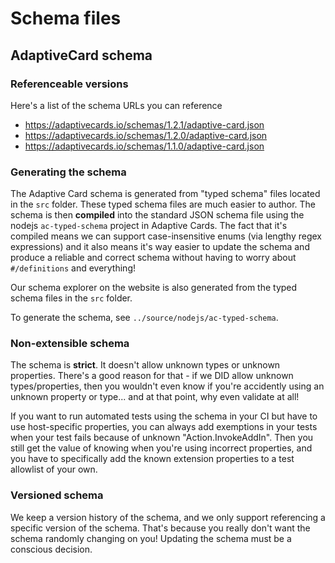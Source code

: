 # Schema files

## AdaptiveCard schema

### Referenceable versions

Here's a list of the schema URLs you can reference

* https://adaptivecards.io/schemas/1.2.1/adaptive-card.json
* https://adaptivecards.io/schemas/1.2.0/adaptive-card.json
* https://adaptivecards.io/schemas/1.1.0/adaptive-card.json

### Generating the schema

The Adaptive Card schema is generated from "typed schema" files located in the `src` folder. These typed schema files are much easier to author. The schema is then **compiled** into the standard JSON schema file using the nodejs `ac-typed-schema` project in Adaptive Cards. The fact that it's compiled means we can support case-insensitive enums (via lengthy regex expressions) and it also means it's way easier to update the schema and produce a reliable and correct schema without having to worry about `#/definitions` and everything!

Our schema explorer on the website is also generated from the typed schema files in the `src` folder.

To generate the schema, see `../source/nodejs/ac-typed-schema`.

### Non-extensible schema

The schema is **strict**. It doesn't allow unknown types or unknown properties. There's a good reason for that - if we DID allow unknown types/properties, then you wouldn't even know if you're accidently using an unknown property or type... and at that point, why even validate at all!

If you want to run automated tests using the schema in your CI but have to use host-specific properties, you can always add exemptions in your tests when your test fails because of unknown "Action.InvokeAddIn". Then you still get the value of knowing when you're using incorrect properties, and you have to specifically add the known extension properties to a test allowlist of your own.

### Versioned schema

We keep a version history of the schema, and we only support referencing a specific version of the schema. That's because you really don't want the schema randomly changing on you! Updating the schema must be a conscious decision.